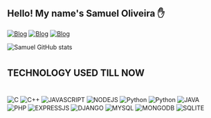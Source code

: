 ## Hello! My name's Samuel Oliveira ✋

[![Blog](	https://img.shields.io/badge/Gmail-D14836?style=for-the-badge&logo=gmail&logoColor=white)]()
[![Blog](	https://img.shields.io/badge/LinkedIn-0077B5?style=for-the-badge&logo=linkedin&logoColor=white)](https://www.linkedin.com/in/samuel-patr%C3%ADcio-7877b3145/)
[![Blog](	https://img.shields.io/badge/Instagram-E4405F?style=for-the-badge&logo=instagram&logoColor=white)](https://www.instagram.com/samoliveirap_/)

![Samuel GitHub stats](https://github-readme-stats.vercel.app/api?username=oliveirasamuel5959&show_icons=true&theme=dracula)
#
## TECHNOLOGY USED TILL NOW
#


<div style="display: inline_block">
    <img align="center"alt="C" src="	https://img.shields.io/badge/C-00599C?style=for-the-badge&logo=c&logoColor=white">
    <img align="center"alt="C++" src="	https://img.shields.io/badge/C%2B%2B-00599C?style=for-the-badge&logo=c%2B%2B&logoColor=white">
    <img align="center"alt="JAVASCRIPT" src="https://img.shields.io/badge/JavaScript-323330?style=for-the-badge&logo=javascript&logoColor=F7DF1E">
    <img align="center"alt="NODEJS" src="https://img.shields.io/badge/Node.js-43853D?style=for-the-badge&logo=node.js&logoColor=white">
    <img align="center"alt="Python" src="https://img.shields.io/badge/Python-14354C?style=for-the-badge&logo=python&logoColor=white">
    <img align="center"alt="Python" src="https://img.shields.io/badge/Java-ED8B00?style=for-the-badge&logo=openjdk&logoColor=white">
    <img align="center"alt="JAVA" src="https://img.shields.io/badge/PHP-777BB4?style=for-the-badge&logo=php&logoColor=white"></br>
    <img align="center"alt="PHP" src="https://img.shields.io/badge/Express.js-404D59?style=for-the-badge">
    <img align="center"alt="EXPRESSJS" src="https://img.shields.io/badge/Django-092E20?style=for-the-badge&logo=django&logoColor=white">
    <img align="center"alt="DJANGO" src="https://img.shields.io/badge/MySQL-00000F?style=for-the-badge&logo=mysql&logoColor=white">
    <img align="center"alt="MYSQL" src="https://img.shields.io/badge/MongoDB-4EA94B?style=for-the-badge&logo=mongodb&logoColor=white">
    <img align="center"alt="MONGODB" src="https://img.shields.io/badge/SQLite-07405E?style=for-the-badge&logo=sqlite&logoColor=white">
    <img align="center"alt="SQLITE" src="https://img.shields.io/badge/C%2B%2B-00599C?
    style=for-the-badge&logo=c%2B%2B&logoColor=white"></br>
</div></br>


